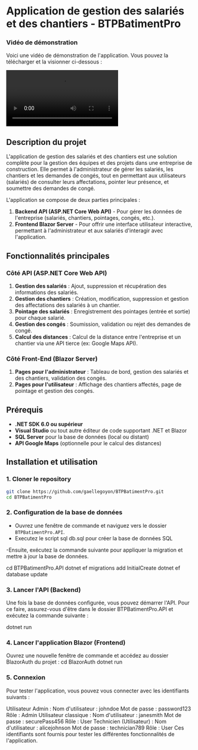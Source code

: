 # Application de gestion des salariés et des chantiers - BTPBatimentPro

### Vidéo de démonstration

Voici une vidéo de démonstration de l'application. Vous pouvez la télécharger et la visionner ci-dessous :

![Vidéo de démonstration](video\capture.mp4)

## Description du projet

L'application de gestion des salariés et des chantiers est une solution complète pour la gestion des équipes et des projets dans une entreprise de construction. Elle permet à l'administrateur de gérer les salariés, les chantiers et les demandes de congés, tout en permettant aux utilisateurs (salariés) de consulter leurs affectations, pointer leur présence, et soumettre des demandes de congé.

L'application se compose de deux parties principales :

1. **Backend API (ASP.NET Core Web API)** - Pour gérer les données de l'entreprise (salariés, chantiers, pointages, congés, etc.).
2. **Frontend Blazor Server** - Pour offrir une interface utilisateur interactive, permettant à l'administrateur et aux salariés d'interagir avec l'application.

## Fonctionnalités principales

### Côté API (ASP.NET Core Web API)

1. **Gestion des salariés** : Ajout, suppression et récupération des informations des salariés.
2. **Gestion des chantiers** : Création, modification, suppression et gestion des affectations des salariés à un chantier.
3. **Pointage des salariés** : Enregistrement des pointages (entrée et sortie) pour chaque salarié.
4. **Gestion des congés** : Soumission, validation ou rejet des demandes de congé.
5. **Calcul des distances** : Calcul de la distance entre l'entreprise et un chantier via une API tierce (ex: Google Maps API).

### Côté Front-End (Blazor Server)

1. **Pages pour l'administrateur** : Tableau de bord, gestion des salariés et des chantiers, validation des congés.
2. **Pages pour l'utilisateur** : Affichage des chantiers affectés, page de pointage et gestion des congés.

## Prérequis

- **.NET SDK 6.0 ou supérieur**
- **Visual Studio** ou tout autre éditeur de code supportant .NET et Blazor
- **SQL Server** pour la base de données (local ou distant)
- **API Google Maps** (optionnelle pour le calcul des distances)

## Installation et utilisation

### 1. Cloner le repository

```bash
git clone https://github.com/gaellegoyon/BTPBatimentPro.git
cd BTPBatimentPro
```

### 2. Configuration de la base de données

- Ouvrez une fenêtre de commande et naviguez vers le dossier `BTPBatimentPro.API`.
- Executez le script sql db.sql pour créer la base de données SQL

-Ensuite, exécutez la commande suivante pour appliquer la migration et mettre à jour la base de données.

cd BTPBatimentPro.API
dotnet ef migrations add InitialCreate
dotnet ef database update

### 3. Lancer l'API (Backend)

Une fois la base de données configurée, vous pouvez démarrer l'API. Pour ce faire, assurez-vous d'être dans le dossier BTPBatimentPro.API et exécutez la commande suivante :

dotnet run

### 4. Lancer l'application Blazor (Frontend)

Ouvrez une nouvelle fenêtre de commande et accédez au dossier BlazorAuth du projet :
cd BlazorAuth
dotnet run

### 5. Connexion

Pour tester l'application, vous pouvez vous connecter avec les identifiants suivants :

Utilisateur Admin :
Nom d'utilisateur : johndoe
Mot de passe : password123
Rôle : Admin
Utilisateur classique :
Nom d'utilisateur : janesmith
Mot de passe : securePass456
Rôle : User
Technicien (Utilisateur) :
Nom d'utilisateur : alicejohnson
Mot de passe : technician789
Rôle : User
Ces identifiants sont fournis pour tester les différentes fonctionnalités de l'application.

